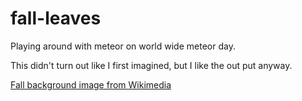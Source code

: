 fall-leaves
============

Playing around with meteor on world wide meteor day.

This didn't turn out like I first imagined, but I like the out put anyway.

[Fall background image from Wikimedia](https://commons.wikimedia.org/wiki/File:Fall_foliage_on_the_Black_River.jpg)
